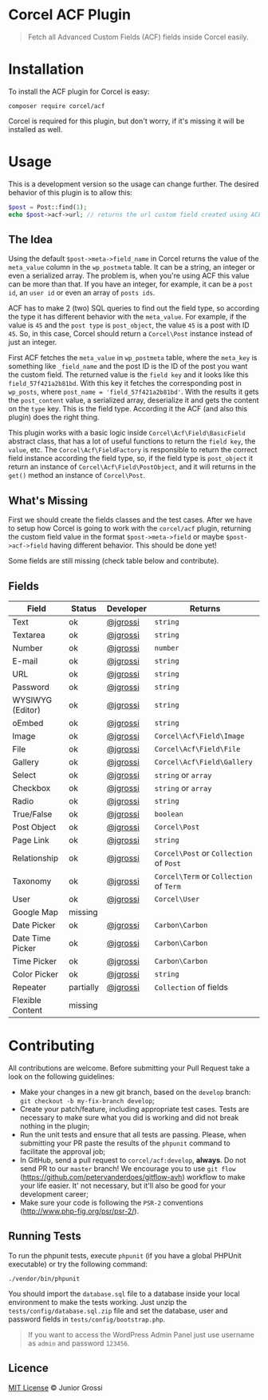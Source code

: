 # Corcel ACF Plugin

> Fetch all Advanced Custom Fields (ACF) fields inside Corcel easily.

# Installation

To install the ACF plugin for Corcel is easy:
 
```
composer require corcel/acf
```

Corcel is required for this plugin, but don't worry, if it's missing it will be installed as well.

# Usage

This is a development version so the usage can change further. The desired behavior of this plugin is to allow this:

```php
$post = Post::find(1);
echo $post->acf->url; // returns the url custom field created using ACF
```

## The Idea

Using the default `$post->meta->field_name` in Corcel returns the value of the `meta_value` column in the `wp_postmeta` table. It can be a string, an integer or even a serialized array. The problem is, when you're using ACF this value can be more than that. If you have an integer, for example, it can be a `post id`, an `user id` or even an array of `posts ids`.

ACF has to make 2 (two) SQL queries to find out the field type, so according the type it has different behavior with the `meta_value`. For example, if the value is `45` and the `post type` is `post_object`, the value `45` is a post with ID `45`. So, in this case, Corcel should return a `Corcel\Post` instance instead of just an integer.

First ACF fetches the `meta_value` in `wp_postmeta` table, where the `meta_key` is something like `_field_name` and the post ID is the ID of the post you want the custom field. The returned value is the `field key` and it looks like this `field_57f421a2b81bd`. With this key it fetches the corresponding post in `wp_posts`, where `post_name = 'field_57f421a2b81bd'`. With the results it gets the `post_content` value, a serialized array, deserialize it and gets the content on the `type` key. This is the field type. According it the ACF (and also this plugin) does the right thing.

This plugin works with a basic logic inside `Corcel\Acf\Field\BasicField` abstract class, that has a lot of useful functions to return the `field key`, the `value`, etc. The `Corcel\Acf\FieldFactory` is responsible to return the correct field instance according the field type, so, if the field type is `post_object` it return an instance of `Corcel\Acf\Field\PostObject`, and it will returns in the `get()` method an instance of `Corcel\Post`.

## What's Missing

First we should create the fields classes and the test cases. After we have to setup how Corcel is going to work with the `corcel/acf` plugin, returning the custom field value in the format `$post->meta->field` or maybe `$post->acf->field` having different behavior. This should be done yet!
 
 Some fields are still missing (check table below and contribute).

## Fields

| Field             | Status    | Developer                             | Returns |
|-------------------|-----------|---------------------------------------| --------|
| Text              | ok        | [@jgrossi](http://github.com/jgrossi) | `string`  |
| Textarea          | ok        | [@jgrossi](http://github.com/jgrossi) | `string`  |
| Number            | ok        | [@jgrossi](http://github.com/jgrossi) | `number`  |
| E-mail            | ok        | [@jgrossi](http://github.com/jgrossi) | `string`  |
| URL               | ok        | [@jgrossi](http://github.com/jgrossi) | `string`  |
| Password          | ok        | [@jgrossi](http://github.com/jgrossi) | `string`  |
| WYSIWYG (Editor)  | ok        | [@jgrossi](http://github.com/jgrossi) | `string`  |
| oEmbed            | ok        | [@jgrossi](http://github.com/jgrossi) | `string`  |
| Image             | ok        | [@jgrossi](http://github.com/jgrossi) | `Corcel\Acf\Field\Image` |
| File              | ok        | [@jgrossi](http://github.com/jgrossi) | `Corcel\Acf\Field\File` |
| Gallery           | ok        | [@jgrossi](http://github.com/jgrossi) | `Corcel\Acf\Field\Gallery` |
| Select            | ok        | [@jgrossi](http://github.com/jgrossi) | `string` or `array` |
| Checkbox          | ok        | [@jgrossi](http://github.com/jgrossi) | `string` or `array` |
| Radio             | ok        | [@jgrossi](http://github.com/jgrossi) | `string` |
| True/False        | ok        | [@jgrossi](http://github.com/jgrossi) | `boolean` |
| Post Object       | ok        | [@jgrossi](http://github.com/jgrossi) | `Corcel\Post` |
| Page Link         | ok        | [@jgrossi](http://github.com/jgrossi) | `string` |
| Relationship      | ok        | [@jgrossi](http://github.com/jgrossi) | `Corcel\Post` or `Collection` of `Post` |
| Taxonomy          | ok        | [@jgrossi](http://github.com/jgrossi) | `Corcel\Term` or `Collection` of `Term` |
| User              | ok        | [@jgrossi](http://github.com/jgrossi) | `Corcel\User` |
| Google Map        | missing   |                                       |
| Date Picker       | ok        | [@jgrossi](http://github.com/jgrossi) | `Carbon\Carbon` |
| Date Time Picker  | ok        | [@jgrossi](http://github.com/jgrossi) | `Carbon\Carbon` |
| Time Picker       | ok        | [@jgrossi](http://github.com/jgrossi) | `Carbon\Carbon` |
| Color Picker      | ok        | [@jgrossi](http://github.com/jgrossi) | `string` |
| Repeater          | partially | [@jgrossi](http://github.com/jgrossi) | `Collection` of fields |
| Flexible Content  | missing   |                                       | |

# Contributing

All contributions are welcome. Before submitting your Pull Request take a look on the following guidelines:

- Make your changes in a new git branch, based on the `develop` branch: `git checkout -b my-fix-branch develop`;
- Create your patch/feature, including appropriate test cases. Tests are necessary to make sure what you did is working and did not break nothing in the plugin;
- Run the unit tests and ensure that all tests are passing. Please, when submitting your PR paste the results of the `phpunit` command to facilitate the approval job;
- In GitHub, send a pull request to `corcel/acf:develop`, **always**. Do not send PR to our `master` branch! We encourage you to use `git flow` (https://github.com/petervanderdoes/gitflow-avh) workflow to make your life easier. It' not necessary, but it'll also be good for your development career;
- Make sure your code is following the `PSR-2` conventions (http://www.php-fig.org/psr/psr-2/).

## Running Tests

To run the phpunit tests, execute `phpunit` (if you have a global PHPUnit executable) or try the following command:

```
./vendor/bin/phpunit
```

You should import the `database.sql` file to a database inside your local environment to make the tests working. Just unzip the `tests/config/database.sql.zip` file and set the database, user and password fields in `tests/config/bootstrap.php`.

> If you want to access the WordPress Admin Panel just use username as `admin` and password `123456`.

## Licence

[MIT License](http://jgrossi.mit-license.org/) © Junior Grossi